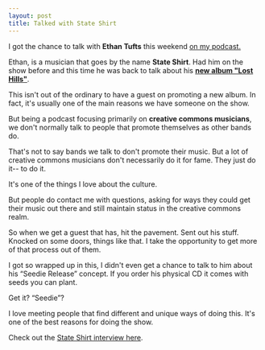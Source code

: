```yaml
---
layout: post
title: Talked with State Shirt
---
```

I got the chance to talk with **Ethan Tufts** this weekend [on my podcast.](https://www.musicmanumit.com/2015/10/state-shirt-2-151025-music-manumit.html)

Ethan, is a musician that goes by the name **State Shirt**. Had him on the show before and this time he was back to talk about his [**new album "Lost Hills"**](https://music.stateshirt.com/album/lost-hills).

This isn't out of the ordinary to have a guest on promoting a new album. In fact, it's usually one of the main reasons we have someone on the show. 

But being a podcast focusing primarily on **creative commons musicians**, we don't normally talk to people that promote themselves as other bands do.

That's not to say bands we talk to don't promote their music. But a lot of creative commons musicians don't necessarily do it for fame. They just do it-- to do it. 

It's one of the things I love about the culture.

But people do contact me with questions, asking for ways they could get their music out there and still maintain status in the creative commons realm.

So when we get a guest that has, hit the pavement. Sent out his stuff. Knocked on some doors, things like that. I take the opportunity to get more of that process out of them.

I got so wrapped up in this, I didn't even get a chance to talk to him about his “Seedie Release” concept. If you order his physical CD it comes with seeds you can plant. 

Get it? “Seedie”? 

I love meeting people that find different and unique ways of doing this. It's one of the best reasons for doing the show.

Check out the [State Shirt interview here](https://www.musicmanumit.com/2015/10/state-shirt-2-151025-music-manumit.html).